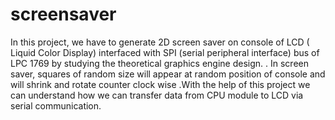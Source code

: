 # screensaver
In this project, we have to generate 2D screen saver on console of LCD ( Liquid Color Display) interfaced with SPI (serial peripheral interface) bus of LPC 1769 by studying the theoretical graphics engine design. . In screen saver, squares of random size will appear at random position of console and will shrink and rotate counter clock wise .With the help of this project we can understand how we can transfer data from CPU module to LCD via serial communication.
